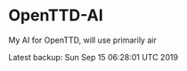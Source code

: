 # OpenTTD-AI
My AI for OpenTTD, will use primarily air

Latest backup: Sun Sep 15 06:28:01 UTC 2019
